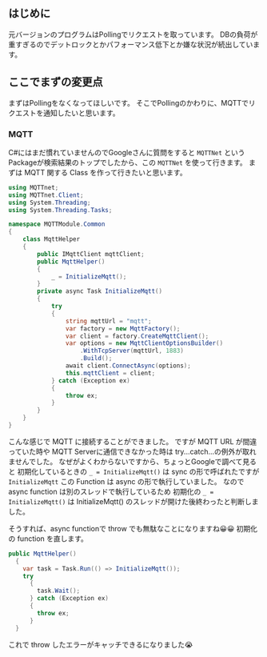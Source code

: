 ## はじめに
元バージョンのプログラムはPollingでリクエストを取っています。
DBの負荷が重すぎるのでデットロックとかパフォーマンス低下とか嫌な状況が続出しています。

## ここでまずの変更点
まずはPollingをなくなってほしいです。
そこでPollingのかわりに、MQTTでリクエストを通知したいと思います。

### MQTT
C#にはまだ慣れていませんのでGoogleさんに質問をすると `MQTTNet` という Packageが検索結果のトップでしたから、この `MQTTNet` を使って行きます。
まずは MQTT 関する Class を作って行きたいと思います。

```csharp
using MQTTnet;
using MQTTnet.Client;
using System.Threading;
using System.Threading.Tasks;

namespace MQTTModule.Common
{
    class MqttHelper
    {
        public IMqttClient mqttClient;
        public MqttHelper() 
        {
            _ = InitializeMqtt();
        }
        private async Task InitializeMqtt()
        {
            try
            {
                string mqttUrl = "mqtt";
                var factory = new MqttFactory();
                var client = factory.CreateMqttClient();
                var options = new MqttClientOptionsBuilder()
                    .WithTcpServer(mqttUrl, 1883)
                    .Build();
                await client.ConnectAsync(options);
                this.mqttClient = client;
            } catch (Exception ex)
            {
                throw ex;
            }
        }
    }
}
```

こんな感じで MQTT に接続することができました。
ですが MQTT URL が間違っていた時や MQTT Serverに通信できなかった時は try...catch...の例外が取れませんでした。
なぜがよくわからないですから、ちょっとGoogleで調べて見ると
初期化しているときの `_ = InitializeMqtt()` は sync の形で呼ばれたですが
`InitializeMqtt` この Function は async の形で執行していました。
なので async function は別のスレッドで執行しているため
初期化の `_ = InitializeMqtt()` は InitializeMqtt() のスレッドが開けた後終わったと判断しました。

そうすれば、async functionで throw でも無駄なことになりますね😀😀
初期化の function を直します。

```csharp
public MqttHelper() 
  {
    var task = Task.Run(() => InitializeMqtt());
    try
      {
        task.Wait();
      } catch (Exception ex)
      {
        throw ex;
      }
  }
```

これで throw したエラーがキャッチできるになりました😭